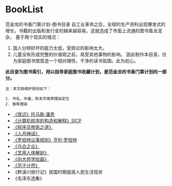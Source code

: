 # BookList
范金龙的书香门第计划-图书目录
自工业革命之后，全球的生产资料出现爆发式的增长，书籍的出版和发行变的越来越容易。这就造成了市面上流通的图书鱼龙混杂，
基于两个现实的境况：
1. 国人分辨好坏的能力太低，受舆论的影响太大。
2. 儿童没有形成完整的价值观之前，易受其他事物的影响。
因此制作本目录，仅为家庭图书馆营造一个相对理性，干净的读书氛围。此为初心。

**此目录为图书索引，用以指导家庭图书收藏计划，是范金龙的书香门第计划的一部分。**

`注：本文档维护规则如下：`
```
1. 书名，作者。附本页推荐理由定位
2. 推荐理由
```
- [《常识》托马斯·潘恩](#《常识》托马斯·潘恩)
- [《计算机程序的构造和解释》SICP](#计算机程序的构造和解释》SICP)
- [《程序员修炼之道》](#注)
- [《人月神话》](#人月神话)
- [《罗伯特议事规则》亨利·罗伯特](#罗伯特议事规则)
- [《乌合之众》](#乌合之众) 
- [《艺用人体解剖》](#艺用人体解剖) 
- [《向大师学绘画》](#向大师学绘画)
- [《范子计然》](https://github.com/jinyuyoulong/BookList/blob/master/%E8%8C%83%E5%AD%90%E8%AE%A1%E7%84%B6)
- 《黔滇川旅行记》民国时期底层人民生活现状
- 《毛泽东选集》



